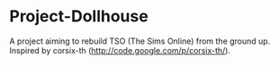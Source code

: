 Project-Dollhouse
=================

A project aiming to rebuild TSO (The Sims Online) from the ground up. Inspired by corsix-th (http://code.google.com/p/corsix-th/).